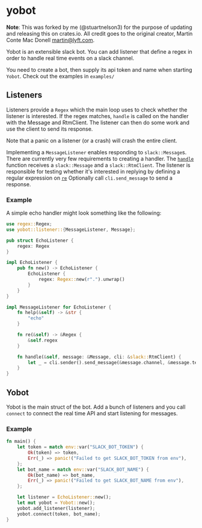 # yobot
__Note__: This was forked by me (@stuartnelson3) for the purpose of updating
and releasing this on crates.io. All credit goes to the original creator,
Martin Conte Mac Donell <martin@lyft.com>.

Yobot is an extensible slack bot. You can add listener that define a regex in order to
handle real time events on a slack channel.

You need to create a bot, then supply its api token and name when starting
`Yobot`. Check out the examples in `examples/`

## Listeners

Listeners provide a `Regex` which the main loop uses to check whether the listener is interested.
If the regex matches, `handle` is called on the handler with the Message and RtmClient. The
listener can then do some work and use the client to send its response.

Note that a panic on a listener (or a crash) will crash the entire client.

Implementing a `MessageListener` enables responding to `slack::Message`s. There
are currently very few requirements to creating a handler. The
[`handle`](#method.handle) function receives a `slack::Message` and a `slack::RtmClient`.
The listener is responsible for testing whether it's interested in replying by
defining a regular expression on [`re`](#method.re)
Optionally call `cli.send_message` to send a response.

### Example

A simple echo handler might look something like the following:

```rust
use regex::Regex;
use yobot::listener::{MessageListener, Message};

pub struct EchoListener {
    regex: Regex
}

impl EchoListener {
    pub fn new() -> EchoListener {
        EchoListener {
            regex: Regex::new(r".").unwrap()
        }
    }
}

impl MessageListener for EchoListener {
    fn help(&self) -> &str {
        "echo"
    }

    fn re(&self) -> &Regex {
        &self.regex
    }

    fn handle(&self, message: &Message, cli: &slack::RtmClient) {
        let _ = cli.sender().send_message(&message.channel, &message.text);
    }
}
```

## Yobot

Yobot is the main struct of the bot. Add a bunch of listeners and you call `connect` to connect
the real time API and start listening for messages.

### Example

```rust
fn main() {
    let token = match env::var("SLACK_BOT_TOKEN") {
        Ok(token) => token,
        Err(_) => panic!("Failed to get SLACK_BOT_TOKEN from env"),
    };
    let bot_name = match env::var("SLACK_BOT_NAME") {
        Ok(bot_name) => bot_name,
        Err(_) => panic!("Failed to get SLACK_BOT_NAME from env"),
    };

    let listener = EchoListener::new();
    let mut yobot = Yobot::new();
    yobot.add_listener(listener);
    yobot.connect(token, bot_name);
}
```

